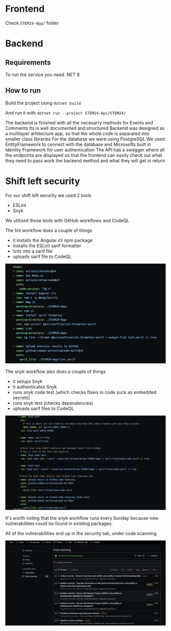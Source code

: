 # Frontend

Check `STEM24-App/` folder

# Backend

## Requirements

To run the service you need .NET 8

## How to run

Build the project using
`dotnet build`

And run it with
`dotnet run --project STEM24-Api/STEM24/`

The backend is finished with all the necesarry methods for Events and Comments
Its is well documented and structured
Backend was designed as a multilayer arhitecture app, so that the whole code is separated into smaller class libraries
For the database we were using PostgreSQL
We used EntityFramework to connect with the database and Microsofts built in Identity Framework for user authentication
The API has a swagger where all the endpoints are displayed so that the frontend can easily check out what they need to pass
work the backend method and what they will get in return

# Shift left security

For our shift left security we used 2 tools

- ESLint
- Snyk

We utilized those tools with GitHub workflows and CodeQL

The lint workflow does a couple of things

- it installs the Angular cli npm package
- installs the ESLint sarif formatter
- lints into a sarif file
- uploads sarif file to CodeQL

![Lint workflow](https://github.com/z0lt4np4l1nk4s/STEM24/blob/readme/screenshots/Slika%20zaslona%202024-05-15%20u%2021.21.55.png?raw=true)

The snyk workflow also does a couple of things

- it setups Snyk
- it authenticates Snyk
- runs snyk code test (which checks flaws in code suck as embedded secrets)
- runs snyk test (checks dependencies)
- uploads sarif files to CodeQL

![Snyk workflow](https://github.com/z0lt4np4l1nk4s/STEM24/blob/readme/screenshots/Slika%20zaslona%202024-05-15%20u%2021.23.49.png?raw=true)

It's worth noting that the snyk workflow runs every Sunday because new vulnerabilities could be found in existing packages.

All of the vulnerabilities end up in the security tab, under code scanning.

![Code scanning](https://github.com/z0lt4np4l1nk4s/STEM24/blob/readme/screenshots/Slika%20zaslona%202024-05-15%20u%2021.25.06.png?raw=true)
